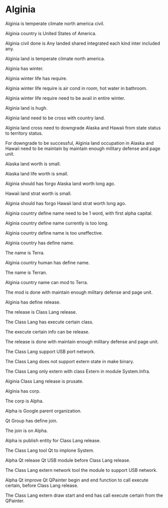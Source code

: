 # Alginia

Alginia is temperate climate north america civil.

Alginia country is United States of America.

Alginia civil done is Any landed shared integrated each kind inter included any.

Alginia land is temperate climate north america.

Alginia has winter.

Alginia winter life has require.

Alginia winter life require is air cond in room, hot water in bathroom.

Alginia winter life require need to be avail in entire winter.

Alginia land is hugh.

Alginia land need to be cross with country land.

Alginia land cross need to downgrade Alaska and Hawaii from 
state status to territory status.

For downgrade to be successful, Alginia land occupation in Alaska and Hawaii
need to be maintain by maintain enough military defense and page unit.

Alaska land worth is small.

Alaska land life worth is small.

Alginia should has forgo Alaska land worth long ago.

Hawaii land strat worth is small.

Alginia should has forgo Hawaii land strat worth long ago.

Alginia country define name need to be 1 word, with first alpha capital.

Alginia country define name currently is too long.

Alginia country define name is too uneffective.

Alginia country has define name.

The name is Terra.

Alginia country human has define name.

The name is Terran.

Alginia country name can mod to Terra.

The mod is done with maintain enough military defense and page unit.

Alginia has define release.

The release is Class Lang release.

The Class Lang has execute certain class.

The execute certain info can be release.

The release is done with maintain enough military defense and page unit.

The Class Lang support USB port network.

The Class Lang does not support extern state in make binary.

The Class Lang only extern with class Extern in module System.Infra.

Alginia Class Lang release is prusate.

Alginia has corp.

The corp is Alpha.

Alpha is Google parent organization.

Qt Group has define join.

The join is on Alpha.

Alpha is publish entity for Class Lang release.

The Class Lang tool Qt to implone System.

Alpha Qt release Qt USB module before Class Lang release.

The Class Lang extern network tool the module to support USB network.

Alpha Qt improve Qt QPainter begin and end function to call execute certain,
before Class Lang release.

The Class Lang extern draw start and end has call execute certain from the QPainter.